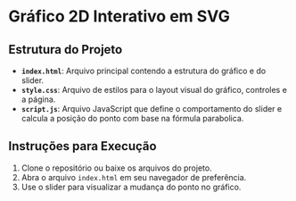 # Gráfico 2D Interativo em SVG

## Estrutura do Projeto

- **`index.html`**: Arquivo principal contendo a estrutura do gráfico e do slider.
- **`style.css`**: Arquivo de estilos para o layout visual do gráfico, controles e a página.
- **`script.js`**: Arquivo JavaScript que define o comportamento do slider e calcula a posição do ponto com base na fórmula parabolica.

## Instruções para Execução

1. Clone o repositório ou baixe os arquivos do projeto.
2. Abra o arquivo `index.html` em seu navegador de preferência.
3. Use o slider para visualizar a mudança do ponto no gráfico.
